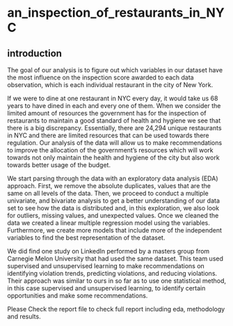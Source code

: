 
# an_inspection_of_restaurants_in_NYC
## introduction

The goal of our analysis is to figure out which variables in our dataset have the most influence on the inspection score awarded to each data observation, which is each individual restaurant in the city of New York.

If we were to dine at one restaurant in NYC every day, it would take us 68 years to have dined in each and every one of them. When we consider the limited amount of resources the government has for the inspection of restaurants to maintain a good standard of health and hygiene we see that there is a big discrepancy. Essentially, there are 24,294 unique restaurants in NYC and there are limited resources that can be used towards there regulation. Our analysis of the data will allow us to make recommendations to improve the allocation of the government’s resources which will work towards not only maintain the health and hygiene of the city but also work towards better usage of the budget.

We start parsing through the data with an exploratory data analysis (EDA) approach. First, we remove the absolute duplicates, values that are the same on all levels of the data. Then, we proceed to conduct a multiple univariate, and bivariate analysis to get a better understanding of our data set to see how the data is distributed and, in this exploration, we also look for outliers, missing values, and unexpected values. Once we cleaned the data we created a linear multiple regression model using the variables. Furthermore, we create more models that include more of the independent variables to find the best representation of the dataset.

We did find one study on LinkedIn performed by a masters group from Carnegie Melon University that had used the same dataset. This team used supervised and unsupervised learning to make recommendations on identifying violation trends, predicting violations, and reducing violations. Their approach was similar to ours in so far as to use one statistical method, in this case supervised and unsupervised learning, to identify certain opportunities and make some recommendations.

Please Check the report file to check full report including eda, methodology and results.
